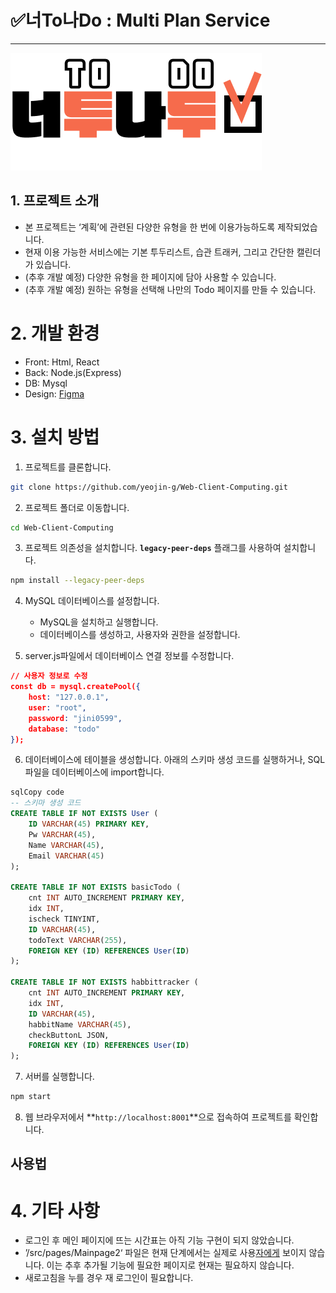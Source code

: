 # ✅너To나Do : Multi Plan Service

---

![image.png](image.png)

## 1. 프로젝트 소개

- 본 프로젝트는 ‘계획’에 관련된 다양한 유형을 한 번에 이용가능하도록 제작되었습니다.
- 현재 이용 가능한 서비스에는 기본 투두리스트, 습관 트래커, 그리고 간단한 캘린더가 있습니다.
- (추후 개발 예정) 다양한 유형을 한 페이지에 담아 사용할 수 있습니다.
- (추후 개발 예정) 원하는 유형을 선택해 나만의 Todo 페이지를 만들 수 있습니다.

# 2. 개발 환경

- Front: Html, React
- Back: Node.js(Express)
- DB: Mysql
- Design: [Figma](https://www.figma.com/file/IdRGhcelyqBPXyYINirMMX/%C3%AB%C2%84%C2%88To%C3%AB%C2%82%C2%98Do-%C3%AA%C2%B5%C2%AC%C3%AD%C2%98%C2%84-%C3%AD%C2%99%C2%94%C3%AB%C2%A9%C2%B4?type=design&node-id=0:1&mode=design&t=zAK8wZ91iPpiH4F6-1)

# 3. 설치 방법

1. 프로젝트를 클론합니다.

```bash
git clone https://github.com/yeojin-g/Web-Client-Computing.git
```

2. 프로젝트 폴더로 이동합니다.

```bash
cd Web-Client-Computing
```

3. 프로젝트 의존성을 설치합니다. **`legacy-peer-deps`** 플래그를 사용하여 설치합니다.

```bash
npm install --legacy-peer-deps
```

4. MySQL 데이터베이스를 설정합니다.
    - MySQL을 설치하고 실행합니다.
    - 데이터베이스를 생성하고, 사용자와 권한을 설정합니다.

5. server.js파일에서 데이터베이스 연결 정보를 수정합니다.
   
```json
// 사용자 정보로 수정
const db = mysql.createPool({
    host: "127.0.0.1",
    user: "root",
    password: "jini0599",
    database: "todo"
});
```

6. 데이터베이스에 테이블을 생성합니다. 아래의 스키마 생성 코드를 실행하거나, SQL 파일을 데이터베이스에 import합니다.

```sql
sqlCopy code
-- 스키마 생성 코드
CREATE TABLE IF NOT EXISTS User (
    ID VARCHAR(45) PRIMARY KEY,
    Pw VARCHAR(45),
    Name VARCHAR(45),
    Email VARCHAR(45)
);

CREATE TABLE IF NOT EXISTS basicTodo (
    cnt INT AUTO_INCREMENT PRIMARY KEY,
    idx INT,
    ischeck TINYINT,
    ID VARCHAR(45),
    todoText VARCHAR(255),
    FOREIGN KEY (ID) REFERENCES User(ID)
);

CREATE TABLE IF NOT EXISTS habbittracker (
    cnt INT AUTO_INCREMENT PRIMARY KEY,
    idx INT,
    ID VARCHAR(45),
    habbitName VARCHAR(45),
    checkButtonL JSON,
    FOREIGN KEY (ID) REFERENCES User(ID)
);
```

7. 서버를 실행합니다.

```bash
npm start
```

8. 웹 브라우저에서 **`http://localhost:8001`**으로 접속하여 프로젝트를 확인합니다.

## **사용법**

# 4. 기타 사항

- 로그인 후 메인 페이지에 뜨는 시간표는 아직 기능 구현이 되지 않았습니다.
- ’/src/pages/Mainpage2‘ 파일은 현재 단계에서는 실제로 사용[자에게](https://www.figma.com/file/IdRGhcelyqBPXyYINirMMX/%C3%AB%C2%84%C2%88To%C3%AB%C2%82%C2%98Do-%C3%AA%C2%B5%C2%AC%C3%AD%C2%98%C2%84-%C3%AD%C2%99%C2%94%C3%AB%C2%A9%C2%B4?type=design&node-id=0:1&mode=design&t=zAK8wZ91iPpiH4F6-1) 보이지 않습니다. 이는 추후 추가될 기능에 필요한 페이지로 현재는 필요하지 않습니다.
- 새로고침을 누를 경우 재 로그인이 필요합니다.
